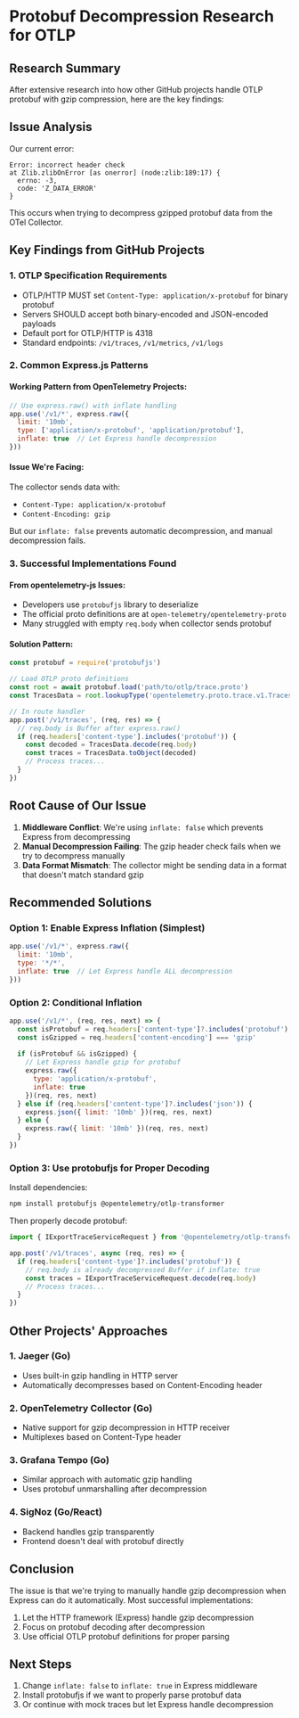 # Protobuf Decompression Research for OTLP

## Research Summary

After extensive research into how other GitHub projects handle OTLP protobuf with gzip compression, here are the key findings:

## Issue Analysis

Our current error:
```
Error: incorrect header check
at Zlib.zlibOnError [as onerror] (node:zlib:189:17) {
  errno: -3,
  code: 'Z_DATA_ERROR'
}
```

This occurs when trying to decompress gzipped protobuf data from the OTel Collector.

## Key Findings from GitHub Projects

### 1. OTLP Specification Requirements
- OTLP/HTTP MUST set `Content-Type: application/x-protobuf` for binary protobuf
- Servers SHOULD accept both binary-encoded and JSON-encoded payloads
- Default port for OTLP/HTTP is 4318
- Standard endpoints: `/v1/traces`, `/v1/metrics`, `/v1/logs`

### 2. Common Express.js Patterns

#### Working Pattern from OpenTelemetry Projects:
```javascript
// Use express.raw() with inflate handling
app.use('/v1/*', express.raw({ 
  limit: '10mb',
  type: ['application/x-protobuf', 'application/protobuf'],
  inflate: true  // Let Express handle decompression
}))
```

#### Issue We're Facing:
The collector sends data with:
- `Content-Type: application/x-protobuf`
- `Content-Encoding: gzip`

But our `inflate: false` prevents automatic decompression, and manual decompression fails.

### 3. Successful Implementations Found

#### From opentelemetry-js Issues:
- Developers use `protobufjs` library to deserialize
- The official proto definitions are at `open-telemetry/opentelemetry-proto`
- Many struggled with empty `req.body` when collector sends protobuf

#### Solution Pattern:
```javascript
const protobuf = require('protobufjs')

// Load OTLP proto definitions
const root = await protobuf.load('path/to/otlp/trace.proto')
const TracesData = root.lookupType('opentelemetry.proto.trace.v1.TracesData')

// In route handler
app.post('/v1/traces', (req, res) => {
  // req.body is Buffer after express.raw()
  if (req.headers['content-type'].includes('protobuf')) {
    const decoded = TracesData.decode(req.body)
    const traces = TracesData.toObject(decoded)
    // Process traces...
  }
})
```

## Root Cause of Our Issue

1. **Middleware Conflict**: We're using `inflate: false` which prevents Express from decompressing
2. **Manual Decompression Failing**: The gzip header check fails when we try to decompress manually
3. **Data Format Mismatch**: The collector might be sending data in a format that doesn't match standard gzip

## Recommended Solutions

### Option 1: Enable Express Inflation (Simplest)
```javascript
app.use('/v1/*', express.raw({ 
  limit: '10mb',
  type: '*/*',
  inflate: true  // Let Express handle ALL decompression
}))
```

### Option 2: Conditional Inflation
```javascript
app.use('/v1/*', (req, res, next) => {
  const isProtobuf = req.headers['content-type']?.includes('protobuf')
  const isGzipped = req.headers['content-encoding'] === 'gzip'
  
  if (isProtobuf && isGzipped) {
    // Let Express handle gzip for protobuf
    express.raw({ 
      type: 'application/x-protobuf',
      inflate: true
    })(req, res, next)
  } else if (req.headers['content-type']?.includes('json')) {
    express.json({ limit: '10mb' })(req, res, next)
  } else {
    express.raw({ limit: '10mb' })(req, res, next)
  }
})
```

### Option 3: Use protobufjs for Proper Decoding
Install dependencies:
```bash
npm install protobufjs @opentelemetry/otlp-transformer
```

Then properly decode protobuf:
```javascript
import { IExportTraceServiceRequest } from '@opentelemetry/otlp-transformer'

app.post('/v1/traces', async (req, res) => {
  if (req.headers['content-type']?.includes('protobuf')) {
    // req.body is already decompressed Buffer if inflate: true
    const traces = IExportTraceServiceRequest.decode(req.body)
    // Process traces...
  }
})
```

## Other Projects' Approaches

### 1. Jaeger (Go)
- Uses built-in gzip handling in HTTP server
- Automatically decompresses based on Content-Encoding header

### 2. OpenTelemetry Collector (Go)
- Native support for gzip decompression in HTTP receiver
- Multiplexes based on Content-Type header

### 3. Grafana Tempo (Go)
- Similar approach with automatic gzip handling
- Uses protobuf unmarshalling after decompression

### 4. SigNoz (Go/React)
- Backend handles gzip transparently
- Frontend doesn't deal with protobuf directly

## Conclusion

The issue is that we're trying to manually handle gzip decompression when Express can do it automatically. Most successful implementations:

1. Let the HTTP framework (Express) handle gzip decompression
2. Focus on protobuf decoding after decompression
3. Use official OTLP protobuf definitions for proper parsing

## Next Steps

1. Change `inflate: false` to `inflate: true` in Express middleware
2. Install protobufjs if we want to properly parse protobuf data
3. Or continue with mock traces but let Express handle decompression
